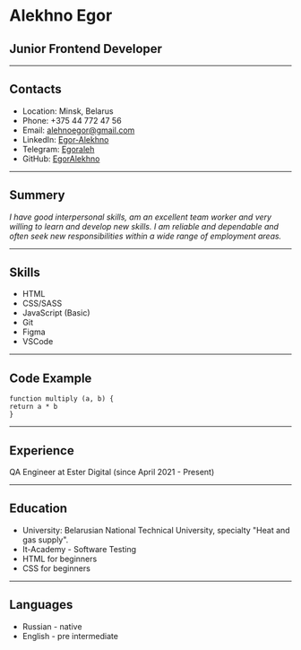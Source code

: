 # Alekhno Egor
## Junior Frontend Developer
---
## Contacts
- Location: Minsk, Belarus
- Phone: +375 44 772 47 56
- Email: alehnoegor@gmail.com
- LinkedIn: [Egor-Alekhno](https://www.linkedin.com/in/egor-alekhno-7a979a205/)
- Telegram: [Egoraleh](https://t.me/Egoraleh)
- GitHub: [EgorAlekhno](https://github.com/EgorAlekhno)
---
## Summery
_I have good interpersonal skills, am an excellent team worker and very willing to learn and develop new skills.
I am reliable and dependable and often seek new responsibilities within a wide range of employment areas._

---
## Skills
- HTML
- CSS/SASS
- JavaScript (Basic)
- Git
- Figma
- VSCode
---
## Code Example
```
function multiply (a, b) {
return a * b
}
```
***
## Experience
QA Engineer at Ester Digital (since April 2021 - Present)
***
## Education
- University: Belarusian National Technical University, specialty "Heat and gas supply".
- It-Academy - Software Testing
- HTML for beginners
- CSS for beginners
---
## Languages
- Russian - native
- English - pre intermediate